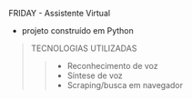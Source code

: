 FRIDAY - Assistente Virtual

- projeto construído em Python

>TECNOLOGIAS UTILIZADAS
>>- Reconhecimento de voz
>>- Síntese de voz
>>- Scraping/busca em navegador